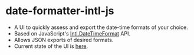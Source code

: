 # date-formatter-intl-js
- A UI to quickly assess and export the date-time formats of your choice.
- Based on JavaScript's [Intl.DateTimeFormat](https://developer.mozilla.org/en-US/docs/Web/JavaScript/Reference/Global_Objects/DateTimeFormat) API.
- Allows JSON exports of desired formats.
- Current state of the UI is [here](https://maneetgoyal.github.io/date-formatter-intl-js/).
